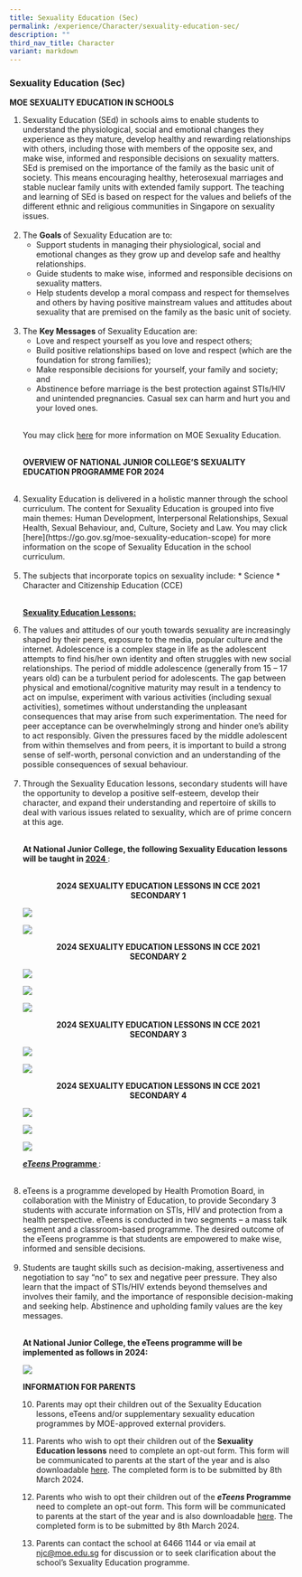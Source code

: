 ```yaml
---
title: Sexuality Education (Sec)
permalink: /experience/Character/sexuality-education-sec/
description: ""
third_nav_title: Character
variant: markdown
---
```

### Sexuality Education (Sec)

**MOE SEXUALITY EDUCATION IN SCHOOLS**
<ol>
<li>Sexuality Education (SEd) in schools aims to enable students to understand the physiological, social and emotional changes they experience as they mature, develop healthy and rewarding relationships with others, including those with members of the opposite sex, and make wise, informed and responsible decisions on sexuality matters. SEd is premised on the importance of the family as the basic unit of society. This means encouraging healthy, heterosexual marriages and stable nuclear family units with extended family support. The teaching and learning of SEd is based on respect for the values and beliefs of the different ethnic and religious communities in Singapore on sexuality issues. <br><br>
	
</li><li>The <b> Goals </b> of Sexuality Education are to:

* Support students in managing their physiological, social and emotional changes as they grow up and develop safe and healthy relationships. 
*	Guide students to make wise, informed and responsible decisions on sexuality matters. 
*	Help students develop a moral compass and respect for themselves and others by having positive mainstream values and attitudes about sexuality that are premised on the family as the basic unit of society.<br><br>

</li><li>The <b>Key Messages</b> of Sexuality Education are:

*	Love and respect yourself as you love and respect others;
*	Build positive relationships based on love and respect (which are the foundation for strong families);
*	Make responsible decisions for yourself, your family and society; and
*	Abstinence before marriage is the best protection against STIs/HIV and unintended pregnancies. Casual sex can harm and hurt you and your loved ones.<br><br>


You may click [here](https://go.gov.sg/moe-sexuality-education) for more information on MOE Sexuality Education.<br><br>

**OVERVIEW OF NATIONAL JUNIOR COLLEGE’S SEXUALITY EDUCATION PROGRAMME FOR 2024**<br><br>

</li><li>Sexuality Education is delivered in a holistic manner through the school curriculum. The content for Sexuality Education is grouped into five main themes: Human Development, Interpersonal Relationships, Sexual Health, Sexual Behaviour, and, Culture, Society and Law. You may click [here](https://go.gov.sg/moe-sexuality-education-scope) for more information on the scope of Sexuality Education in the school curriculum.<br><br>

</li><li>The subjects that incorporate topics on sexuality include: 
* Science 
* Character and Citizenship Education (CCE)<br><br>


<b><u> Sexuality Education Lessons: </u></b><br>

</li><li>The values and attitudes of our youth towards sexuality are increasingly shaped by their peers, exposure to the media, popular culture and the internet. Adolescence is a complex stage in life as the adolescent attempts to find his/her own identity and often struggles with new social relationships. The period of middle adolescence (generally from 15 – 17 years old) can be a turbulent period for adolescents. The gap between physical and emotional/cognitive maturity may result in a tendency to act on impulse, experiment with various activities (including sexual activities), sometimes without understanding the unpleasant consequences that may arise from such experimentation. The need for peer acceptance can be overwhelmingly strong and hinder one’s ability to act responsibly.  Given the pressures faced by the middle adolescent from within themselves and from peers, it is important to build a strong sense of self-worth, personal conviction and an understanding of the possible consequences of sexual behaviour.<br><br>

</li><li>Through the Sexuality Education lessons, secondary students will have the opportunity to develop a positive self-esteem, develop their character, and expand their understanding and repertoire of skills to deal with various issues related to sexuality, which are of prime concern at this age.<br><br>


 <b>At National Junior College, the following Sexuality Education lessons will be taught in <u> 2024 </u></b>:<br><br>

<center> <b> 2024 SEXUALITY EDUCATION LESSONS IN CCE 2021 <br> SECONDARY 1 </b> </center>

![](/images/1_SED_SEC.png)

![](/images/2_SED_SEC.png)
	
<center> <b> 2024 SEXUALITY EDUCATION LESSONS IN CCE 2021 <br> SECONDARY 2 </b> </center>

![](/images/3_SED_SEC.png)

![](/images/4_SED_SEC.png)

![](/images/5_SED_SEC.png)

<center> <b> 2024 SEXUALITY EDUCATION LESSONS IN CCE 2021 <br> SECONDARY 3 </b> </center>

![](/images/6_SED_SEC.png)

![](/images/7_SED_SEC.png)

<center> <b> 2024 SEXUALITY EDUCATION LESSONS IN CCE 2021 <br> SECONDARY 4 </b> </center>

![](/images/8_SED_SEC.png)

![](/images/9_SED_SEC.png)

![](/images/10_SED_SEC.png)

<b> <u> *eTeens* Programme </u> </b>:<br><br>

</li><li>eTeens is a programme developed by Health Promotion Board, in collaboration with the Ministry of Education, to provide Secondary 3 students with accurate information on STIs, HIV and protection from a health perspective. eTeens is conducted in two segments – a mass talk segment and a classroom-based programme. The desired outcome of the eTeens programme is that students are empowered to make wise, informed and sensible decisions.<br><br>


</li><li>Students are taught skills such as decision-making, assertiveness and negotiation to say “no” to sex and negative peer pressure. They also learn that the impact of STIs/HIV extends beyond themselves and involves their family, and the importance of responsible decision-making and seeking help. Abstinence and upholding family values are the key messages.<br><br>


**At National Junior College, the eTeens programme will be implemented as follows in 2024:**

![](/images/11_SED_SEC.png)

**INFORMATION FOR PARENTS**

10.	Parents may opt their children out of the Sexuality Education lessons, eTeens and/or supplementary sexuality education programmes by MOE-approved external providers. 

11.	Parents who wish to opt their children out of the **Sexuality Education lessons** need to complete an opt-out form. This form will be communicated to parents at the start of the year and is also downloadable [here](https://form.gov.sg/65b0da647091a98ec324400b). The completed form is to be submitted by 8th March 2024. 

12.	Parents who wish to opt their children out of the <b> *eTeens* Programme </b> need to complete an opt-out form. This form will be communicated to parents at the start of the year and is also downloadable [here](https://form.gov.sg/65b0da2190d4ae5b33259254).  The completed form is to be submitted by 8th March 2024.

13.	Parents can contact the school at 6466 1144 or via email at njc@moe.edu.sg for discussion or to seek clarification about the school’s Sexuality Education programme.
	
</li></ol>